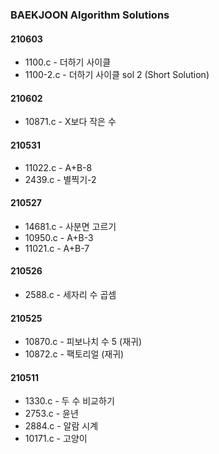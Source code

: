 ### BAEKJOON Algorithm Solutions

#### 210603
- 1100.c - 더하기 사이클
- 1100-2.c - 더하기 사이클 sol 2 (Short Solution)

#### 210602
- 10871.c - X보다 작은 수

#### 210531
- 11022.c - A+B-8
- 2439.c - 별찍기-2

#### 210527
- 14681.c - 사분면 고르기
- 10950.c - A+B-3
- 11021.c - A+B-7

#### 210526
- 2588.c - 세자리 수 곱셈

#### 210525
- 10870.c - 피보나치 수 5 (재귀)
- 10872.c - 팩토리얼 (재귀)

#### 210511
- 1330.c - 두 수 비교하기
- 2753.c - 윤년
- 2884.c - 알람 시계
- 10171.c - 고양이

